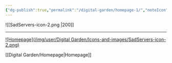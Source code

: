 ```yaml
---
{"dg-publish":true,"permalink":"/digital-garden/homepage-1/","noteIcon":3}
---
```


![[SadServers-icon-2.png \|200]]

---
[![Homepage](/img/user/Digital Garden/Icons-and-images/SadServers-icon-2.png)](Images/test.jpg)

[[Digital Garden/Homepage\|Homepage]]